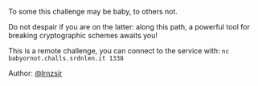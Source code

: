 To some this challenge may be baby, to others not.

Do not despair if you are on the latter: along this path, a powerful tool for breaking cryptographic schemes awaits you!

This is a remote challenge, you can connect to the service with: `nc babyornot.challs.srdnlen.it 1338`

Author: [@lrnzsir](https://github.com/lrnzsir)
